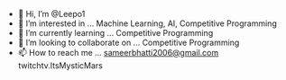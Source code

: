 - 👋 Hi, I’m @Leepo1
- 👀 I’m interested in ... Machine Learning, AI, Competitive Programming
- 🌱 I’m currently learning ... Competitive Programming
- 💞️ I’m looking to collaborate on ... Competitive Programming
- 📫 How to reach me ... sameerbhatti2006@gmail.com twitchtv.ItsMysticMars

<!---
Leepo1/Leepo1 is a ✨ special ✨ repository because its `README.md` (this file) appears on your GitHub profile.
You can click the Preview link to take a look at your changes.
--->
